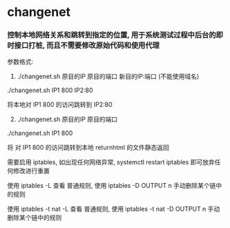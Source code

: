 # changenet
### 控制本地网络关系和跳转到指定的位置,  用于系统测试过程中后台的即时接口打桩,  而且不需要修改原始代码和使用代理

参数格式: 

1) ./changenet.sh  原目的IP 原目的端口 新目的IP:端口  (不能使用域名)

 ./changenet.sh IP1 800 IP2:80

将本地对 IP1 800 的访问跳转到 IP2:80

2) ./changenet.sh  原目的IP 原目的端口

 ./changenet.sh IP1 800

将 对 IP1 800 的访问跳转到本地 returnhtml 的文件静态返回



需要启用 iptables,  如出现任何网络异常, systemctl restart iptables   即可放弃任何修改进行重置 

使用 iptables -L 查看 普通规则,  使用 iptables -D OUTPUT n 手动删除某个链中的规则 

使用 iptables -t nat -L 查看 普通规则,  使用 iptables -t nat -D OUTPUT n 手动删除某个链中的规则 
